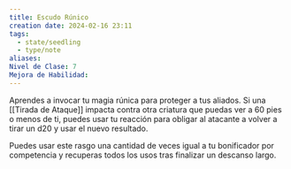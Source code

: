 ```yaml
---
title: Escudo Rúnico
creation date: 2024-02-16 23:11
tags:
  - state/seedling
  - type/note
aliases: 
Nivel de Clase: 7
Mejora de Habilidad:
---
```

Aprendes a invocar tu magia rúnica para proteger a tus aliados. Si una [[Tirada de Ataque]] impacta
contra otra criatura que puedas ver a 60 pies o menos de ti, puedes usar tu reacción para obligar al atacante a volver a tirar un d20 y usar el nuevo resultado.

Puedes usar este rasgo una cantidad de veces igual a tu bonificador por competencia y recuperas
todos los usos tras finalizar un descanso largo.

